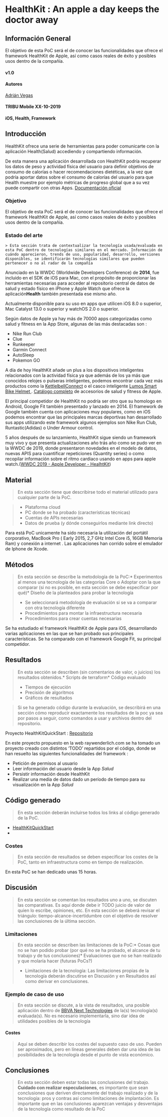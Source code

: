 # HealthKit : An apple a day keeps the doctor away
## Información General
El objetivo de esta PoC será el de conocer las funcionalidades que ofrece el framework HealthKit de Apple, así como casos reales de éxito y posibles usos dentro de la compañía.

#### v1.0

#### Autores
[Adrián Vegas](mailto:adrian.vegas.next@bbva.com)

#### TRIBU Mobile XX-10-2019

#### iOS, Health, Framework

## Introducción
HealthKit ofrece una serie de herramientas para poder comunicarte con la aplicación Health(Salud) accediendo y compartiendo información.

De esta manera una aplicación desarrollada con HealthKit podría recuperar los datos de peso y actividad física del usuario para definir objetivos de consumo de calorías o hacer recomendaciones dietéticas, a la vez que podría aportar datos sobre el consumo de calorías del usuario para que Health muestre por ejemplo métricas de progreso global que a su vez puede compartir con otras Apps.
[Documentación oficial](https://developer.apple.com/documentation/healthkit)

### Objetivo

 El objetivo de esta PoC será el de conocer las funcionalidades que ofrece el framework HealthKit de Apple, así como casos reales de éxito y posibles usos dentro de la compañía.

### Estado del arte

```
> Esta sección trata de contextualizar la tecnología usada/evaluada en esta PoC dentro de tecnologías similares en el mercado. Información de cuándo aparecieron, trends de uso, popularidad, desarrollo, versiones disponibles, se identificarán tecnologías similares que pueden pertenecer o no al radar de la compañía
```

Anunciado en la WWDC (Worldwide Developers Conference) de **2014**, fue incluido en el SDK de iOS para Mac, con el propósito de proporcionar las herramientas necesarias para acceder al repositorio central de datos de salud y estado físico en iPhone y Apple Watch que ofrece la aplicación**Health**  también presentada ese mismo año.    

Actualmente disponible para su uso en apps que utilicen iOS 8.0 o superior, Mac Catalyst 13.0 o superior y watchOS 2.0 o superior.

Según datos de Apple ya hay más de 70000 apps categorizadas como salud y fitness en la App Store, algunas de las más destacadas son : 

* Nike Run Club
* Clue
* Runkeeper
* Garmin Connect
* AutoSleep
* Pokemon GO

A día de hoy HealthKit añade un plus a los dispositivos inteligentes relacionados con la actividad física ya que además de los ya más que conocidos relojes o pulseras inteligentes, podemos encontrar cada vez más productos como la [KettlelbellConnect](https://www.apple.com/shop/product/HNHM2ZM/A/jaxjox-kettlebellconnect?fnode=4a) o el casco inteligente [Lumos Smart Bike Helmet ](https://www.apple.com/shop/product/HLXM2VC/A/lumos-bike-helmet?fnode=4a) .  [Catálogo completo](https://www.apple.com/shop/iphone/iphone-accessories/health-fitness)  de accesorios de salud y fitness de Apple.

El principal competidor de HealthKit no podría ser otro que su homologo en Android, Google Fit también presentado y lanzado en 2014. El framework de Google también cuenta con aplicaciones muy populares, como en  iOS podemos encontrar que las principales marcas deportivas han desarrollado sus apps utilizando este framework algunos ejemplos son Nike Run Club, Runtastic(Adidas) o Under Armour control.

5 años después de su lanzamiento, HealthKit sigue siendo un framework muy vivo y que presenta actualizaciones año trás año como se pudo ver en la WWDC de 2019, donde presentaron novedades  en el modelo de datos, nuevas APIS para cuantificar repeticiones (Quantity series) o como recopilar información sobre el ritmo cardiaco usando en apps para apple watch.([WWDC 2019 - Apple Developer - HealhtKit](https://developer.apple.com/videos/play/wwdc2019/218/))


## Material
> En esta sección tiene que describirse todo el material utilizado para cualquier parte de la PoC.  

> * Plataforma cloud  
> * PC donde se ha probado (características técnicas)  
> * Cuentas de APIs necesarias  
> * Datos de prueba (y dónde conseguirlos mediante link directo)  

Para está PoC unicamente  ha sido necesaria la utilización del portátil corporativo, MacBook Pro ( Early 2015, 2,7 GHz Intel Core i5, 16GB Memoria Ram) y conexión a internet .
 Las aplicaciones han corrido sobre el emulador de Iphone de Xcode.


## Métodos
> En esta sección se describe la metodología de la PoC:* Experimentos al menos una tecnología de las categorías Core o Adoptar con la que comparar (si no es posible, en esta sección se debe especificar por qué)* Diseño de la planteados para probar la tecnología  
> * Se seleccionará metodología de evaluación si se va a comparar con otra tecnología diferente  
> * Procedimientos para montar la infraestructura necesaria  
> * Procedimientos para crear cuentas necesarias  

Se ha estudiado el framework HealthKit de Apple para iOS, desarrollando varias aplicaciones en las que se han probado sus principales características.
Se ha comparado con el framework  Google Fit, su principal competidor.

## Resultados
> En esta sección se describen (sin comentarios de valor, o juicios) los resultados obtenidos.* Scripts de terraform* Código evaluado  
> * Tiempos de ejecución  
> * Precisión de algoritmos  
> * Gráficos de resultados  

> Si se ha generado código durante la evaluación, se describirá en una sección cómo reproducir exactamente los resultados de la poc ya sea por pasos a seguir, como comandos a usar y archivos dentro del repositorio.  

Proyecto HealthKitQuickStart : 
[Repositorio](https://github.com/next-adrianvegas/Poc-HealthKit/tree/master/code_examples/HealthKitQuickStart)

En este proyecto propuesto en la web raywenderlich.com se ha tomado un proyecto creado con distintos  ‘TODO’ repartidos por el código, donde se han resuelto las siguientes funcionalidades del framework  :

* Petición de permisos al usuario
* Leer información del usuario desde la App _Salud_ 
* Persistir información desde HealthKit
* Realizar una media de datos dado un período de tiempo para su visualización en la App  _Salud_ 

## Código generado
> En esta sección deberán incluirse todos los links al código generado de la PoC.  

* [HealthKitQuickStart](https://github.com/next-adrianvegas/Poc-HealthKit/tree/master/code_examples/HealthKitQuickStart)
* 

### Costes
> En esta sección de resultados se deben especificar los costes de la PoC, tanto en infraestructura como en tiempo de realización.  

En esta PoC se han dedicado  unas 15 horas.

## Discusión
> En esta sección se comentan los resultados uno a uno, se discuten las comparativas. Es aquí donde debe ir TODO juicio de valor de quien lo escribe, opiniones, etc. En esta sección se deberá revisar el triángulo: tiempo-alcance-incertidumbre con el objetivo de resolver las conclusiones de la última sección.  

### Limitaciones
> En esta sección se describen las limitaciones de la PoC:* Cosas que no se han podido probar (por qué no se ha probado, el alcance de tu trabajo y de tus conclusiones)* Evaluaciones que no se han realizado y que molaría hacer (futuras PoCs?)  
> * Limitaciones de la tecnología: Las limitaciones propias de la tecnología deberán discutirse en Discusión y en Resultados así como derivar en conclusiones.  

### Ejemplo de caso de uso
> En esta sección se discute, a la vista de resultados, una posible aplicación dentro de [BBVA Next Technologies](https://www.bbvanexttechnologies.com/) de la(s) tecnología(s) evaluada(s). No es necesario implementarla, sino dar idea de utilidades posibles de la tecnología  


#### Costes
> Aquí se deben describir los costes del supuesto caso de uso. Pueden ser aproximados, pero en líneas generales deben dar una idea de las posibilidades de la tecnología desde el punto de vista económico.  


## Conclusiones
> En esta sección deben estar todas las conclusiones del trabajo. **Cuidado con realizar especulaciones**, es importante que sean conclusiones que deriven directamente del trabajo realizado y de la tecnología: pros y contras así como limitaciones de implantación. Es importante que en las conclusiones aparezcan ventajas y desventajas de la tecnología como resultado de la PoC  